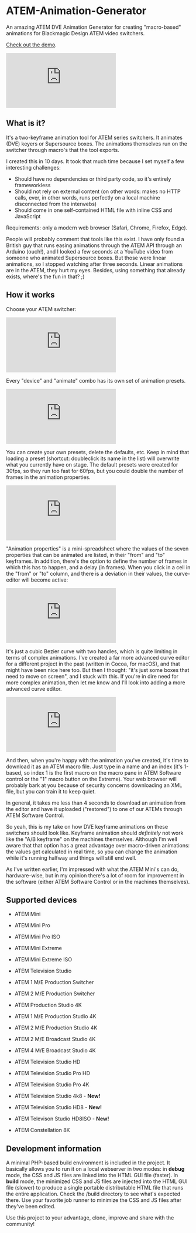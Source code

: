 # ATEM-Animation-Generator
An amazing ATEM DVE Animation Generator for creating "macro-based" animations for Blackmagic Design ATEM video switchers.

[Check out the demo](https://zmip.github.io).

![preview of the animation editor](https://forum.blackmagicdesign.com/download/file.php?id=50357)

## What is it?

It's a two-keyframe animation tool for ATEM series switchers. It animates (DVE) keyers or Supersource boxes. The animations themselves run on the switcher through macro's that the tool exports.

I created this in 10 days. It took that much time because I set myself a few interesting challenges:

*  Should have no dependencies or third party code, so it's entirely frameworkless
* Should not rely on external content (on other words: makes no HTTP calls, ever, in other words, runs perfectly on a local machine disconnected from the interwebs)
* Should come in one self-contained HTML file with inline CSS and JavaScript

Requirements: only a modern web browser (Safari, Chrome, Firefox, Edge).

People will probably comment that tools like this exist. I have only found a British guy that runs easing animations through the ATEM API through an Arduino (ouch!), and I looked a few seconds at a YouTube video from someone who animated Supersource boxes. But those were linear animations, so I stopped watching after three seconds. Linear animations are in the ATEM, they hurt my eyes. Besides, using something that already exists, where's the fun in that?  ;)

## How it works

Choose your ATEM switcher:

![device chooser](https://forum.blackmagicdesign.com/download/file.php?id=50359)

Every "device" and "animate" combo has its own set of animation presets.

![presets](https://forum.blackmagicdesign.com/download/file.php?id=50360)

You can create your own presets, delete the defaults, etc. Keep in mind that loading a preset (shortcut: doubleclick its name in the list) will overwrite what you currently have on stage. The default presets were created for 30fps, so they run too fast for 60fps, but you could double the number of frames in the animation properties.

![animation properties](https://forum.blackmagicdesign.com/download/file.php?id=50361)

"Animation properties" is a mini-spreadsheet where the values of the seven properties that can be animated are listed, in their "from" and "to" keyframes. In addition, there's the option to define the number of frames in which this has to happen, and a delay (in frames).
When you click in a cell in the "from" or "to" column, and there is a deviation in their values, the curve-editor will become active:

![curve editor](https://forum.blackmagicdesign.com/download/file.php?id=50362)

It's just a cubic Bezier curve with two handles, which is quite limiting in terms of complex animations. I've created a far more advanced curve editor for a different project in the past (written in Cocoa, for macOS), and that might have been nice here too. But then I thought: "it's just some boxes that need to move on screen", and I stuck with this. If you're in dire need for more complex animation, then let me know and I'll look into adding a more advanced curve editor.

![download options](https://forum.blackmagicdesign.com/download/file.php?id=50363)

And then, when you're happy with the animation you've created, it's time to download it as an ATEM macro file. Just type in a name and an index (it's 1-based, so index 1 is the first macro on the macro pane in ATEM Software control or the "1" macro button on the Extreme). Your web browser will probably bark at you because of security concerns downloading an XML file, but you can train it to keep quiet.

In general, it takes me less than 4 seconds to download an animation from the editor and have it uploaded ("restored") to one of our ATEMs through ATEM Software Control.

So yeah, this is my take on how DVE keyframe animations on these switchers should look like. Keyframe animation should *definitely* not work like the "A/B keyframe" on the machines themselves. Although I'm well aware that that option has a great advantage over macro-driven animations: the values get calculated in real time, so you can change the animation while it's running halfway and things will still end well.

As I've written earlier, I'm impressed with what the ATEM Mini's can do, hardware-wise, but in my opinion there's a lot of room for improvement in the software (either ATEM Software Control or in the machines themselves).

## Supported devices

* ATEM Mini

* ATEM Mini Pro

* ATEM Mini Pro ISO

* ATEM Mini Extreme

* ATEM Mini Extreme ISO

* ATEM Television Studio

* ATEM 1 M/E Production Switcher

* ATEM 2 M/E Production Switcher

* ATEM Production Studio 4K

* ATEM 1 M/E Production Studio 4K

* ATEM 2 M/E Production Studio 4K

* ATEM 2 M/E Broadcast Studio 4K

* ATEM 4 M/E Broadcast Studio 4K

* ATEM Television Studio HD

* ATEM Television Studio Pro HD

* ATEM Television Studio Pro 4K

* ATEM Television Studio 4k8 -    **New!**

* ATEM Television Studio HD8 -    **New!**

* ATEM Televison Studio HD8ISO -   **New!**

* ATEM Constellation 8K 

## Development information

A minimal PHP-based build environment is included in the project. It basically allows you to run it on a local webserver in two modes: in **debug** mode, the CSS and JS files are linked into the HTML GUI file (faster). In **build** mode, the minimized CSS and JS files are injected into the HTML GUI file (slower) to produce a single portable distributable HTML file that runs the entire application. Check the /build directory to see what's expected there. Use your favorite job runner to minimize the CSS and JS files after they've been edited.

Use this project to your advantage, clone, improve and share with the community!
